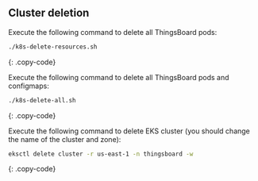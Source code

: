 ## Cluster deletion

Execute the following command to delete all ThingsBoard pods:

```bash
./k8s-delete-resources.sh
```
{: .copy-code}

Execute the following command to delete all ThingsBoard pods and configmaps:

```bash
./k8s-delete-all.sh
```
{: .copy-code}

Execute the following command to delete EKS cluster (you should change the name of the cluster and zone):

```bash
eksctl delete cluster -r us-east-1 -n thingsboard -w
```
{: .copy-code}
